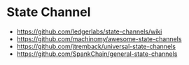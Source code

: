 # State Channel

+ https://github.com/ledgerlabs/state-channels/wiki
+ https://github.com/machinomy/awesome-state-channels
+ https://github.com/jtremback/universal-state-channels
+ https://github.com/SpankChain/general-state-channels

